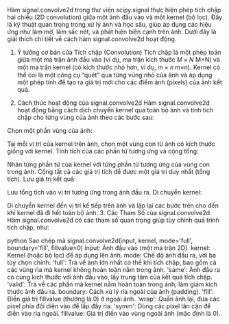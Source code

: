 Hàm signal.convolve2d trong thư viện scipy.signal thực hiện phép tích chập hai chiều (2D convolution) giữa một ảnh đầu vào và một kernel (bộ lọc). Đây là kỹ thuật quan trọng trong xử lý ảnh và học sâu, giúp áp dụng các hiệu ứng như làm mờ, làm sắc nét, và phát hiện biên cạnh trên ảnh. Dưới đây là giải thích chi tiết về cách hàm signal.convolve2d hoạt động.

1. Ý tưởng cơ bản của Tích chập (Convolution)
   Tích chập là một phép toán giữa một ma trận ảnh đầu vào (ví dụ, ma trận kích thước
   𝑀
   ×
   𝑁
   M×N) và một ma trận kernel (có kích thước nhỏ hơn, ví dụ,
   𝑚
   ×
   𝑛
   m×n). Kernel có thể coi là một công cụ “quét” qua từng vùng nhỏ của ảnh và áp dụng một phép tính để tạo ra giá trị mới cho các điểm ảnh (pixels) của ảnh kết quả.

2. Cách thức hoạt động của signal.convolve2d
   Hàm signal.convolve2d hoạt động bằng cách dịch chuyển kernel qua toàn bộ ảnh và tính tích chập cho từng vùng của ảnh theo các bước sau:

Chọn một phần vùng của ảnh:

Tại mỗi vị trí của kernel trên ảnh, chọn một vùng con từ ảnh có kích thước giống với kernel.
Tính tích của các phần tử tương ứng và cộng tổng:

Nhân từng phần tử của kernel với từng phần tử tương ứng của vùng con trong ảnh.
Cộng tất cả các giá trị tích để được một giá trị duy nhất (tổng tích).
Lưu giá trị kết quả:

Lưu tổng tích vào vị trí tương ứng trong ảnh đầu ra.
Di chuyển kernel:

Di chuyển kernel đến vị trí kế tiếp trên ảnh và lặp lại các bước trên cho đến khi kernel đã đi hết toàn bộ ảnh. 3. Các Tham Số của signal.convolve2d
Hàm signal.convolve2d có các tham số quan trọng giúp tùy chỉnh quá trình tích chập, như:

python
Sao chép mã
signal.convolve2d(input, kernel, mode='full', boundary='fill', fillvalue=0)
input: Ảnh đầu vào (một ma trận 2D).
kernel: Kernel (hoặc bộ lọc) để áp dụng lên ảnh.
mode: Chế độ ảnh đầu ra, với ba tùy chọn chính:
'full': Trả về ảnh lớn nhất có thể khi tích chập, bao gồm cả các vùng rìa mà kernel không hoàn toàn nằm trong ảnh.
'same': Ảnh đầu ra có cùng kích thước với ảnh đầu vào, lấy trung tâm của kết quả tích chập.
'valid': Trả về các phần mà kernel nằm hoàn toàn trong ảnh, làm giảm kích thước ảnh đầu ra.
boundary: Cách xử lý rìa ngoài của ảnh (padding).
'fill': Điền giá trị fillvalue (thường là 0) ở ngoài ảnh.
'wrap': Quấn ảnh lại, đưa các pixel phía đối diện vào để lấp đầy rìa.
'symm': Dùng các pixel lân cận để điền vào rìa ngoài.
fillvalue: Giá trị điền vào vùng ngoài ảnh (mặc định là 0).
